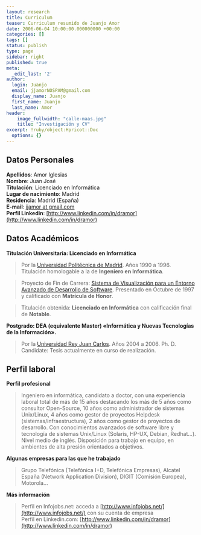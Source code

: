 ```yaml
---
layout: research
title: Curriculum
teaser: Curriculum resumido de Juanjo Amor
date: 2006-06-04 10:00:00.000000000 +00:00
categories: []
tags: []
status: publish
type: page
sidebar: right
published: true
meta:
  _edit_last: '2'
author:
  login: Juanjo
  email: jjamorNOSPAM@gmail.com
  display_name: Juanjo
  first_name: Juanjo
  last_name: Amor
header:
    image_fullwidth: "calle-maas.jpg"
    title: "Investigación y CV"
excerpt: !ruby/object:Hpricot::Doc
  options: {}
---
```


Datos Personales
----------------

**Apellidos**: Amor Iglesias   
**Nombre**: Juan José   
**Titulación**: Licenciado en Informática   
**Lugar de nacimiento**: Madrid   
**Residencia**: Madrid (España)   
**E-mail**: [jjamor at gmail.com](mailto:jjamorNOSPAM@gmail.com)   
**Perfil Linkedin**: [http://www.linkedin.com/in/dramor](http://www.linkedin.com/in/dramor)

Datos Académicos
----------------

**Titulación Universitaria: Licenciado en Informática**

> Por la [Universidad Politécnica de Madrid](http://www.upm.es/). Años 1990 a 1996. Titulación homologable a la de **Ingeniero en Informática**.

> Proyecto de Fin de Carrera: [Sistema de Visualización para un Entorno Avanzado de Desarrollo de Software](http://googledrive.com/host/0Bx8Qihapa6BLfmwxZXY2QUlvRFVydU5KZTY4WVNDd0NvRzF5TDVoWXNEVVZhbjUwMWM1Y2c/edu/pfc/). Presentado en Octubre de 1997 y calificado con **Matrícula de Honor**.

> Titulación obtenida: **Licenciado en Informática** con calificación final de **Notable**.

**Postgrado: DEA (equivalente Master) «Informática y Nuevas Tecnologías de la Información».**

> Por la [Universidad Rey Juan Carlos](http://www.urjc.es/). Años 2004 a 2006.
> Ph. D. Candidate: Tesis actualmente en curso de realización.

Perfil laboral
--------------

**Perfil profesional**

> Ingeniero en informática, candidato a doctor, con una experiencia laboral total de más de 15 años destacando los más de 5 años como consultor Open-Source, 10 años como administrador de sistemas Unix/Linux, 4 años como gestor de proyectos Helpdesk (sistemas/infraestructura), 2 años como gestor de proyectos de desarrollo. Con conocimientos avanzados de software libre y tecnología de sistemas Unix/Linux (Solaris, HP-UX, Debian, Redhat...). Nivel medio de inglés. Disposición para trabajo en equipo, en ambientes de alta presión orientados a objetivos.

**Algunas empresas para las que he trabajado**

> Grupo Telefónica (Telefónica I+D, Telefónica Empresas), Alcatel España (Network Application Division), DIGIT (Comisión Europea), Motorola...

**Más información**

> Perfil en Infojobs.net: acceda a [http://www.infojobs.net/](http://www.infojobs.net/) con su cuenta de empresa    
Perfil en Linkedin.com: [http://www.linkedin.com/in/dramor](http://www.linkedin.com/in/dramor)
